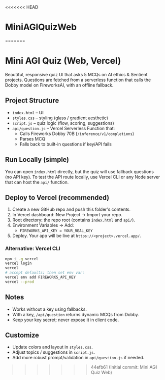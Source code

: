 <<<<<<< HEAD
# MiniAGIQuizWeb
=======
# Mini AGI Quiz (Web, Vercel)

Beautiful, responsive quiz UI that asks 5 MCQs on AI ethics & Sentient projects.
Questions are fetched from a serverless function that calls the Dobby model on FireworksAI, with an offline fallback.

## Project Structure
- `index.html` – UI
- `styles.css` – styling (glass / gradient aesthetic)
- `script.js` – quiz logic (flow, scoring, suggestions)
- `api/question.js` – Vercel Serverless Function that:
  - Calls Fireworks Dobby 70B (`/inference/v1/completions`)
  - Parses MCQ
  - Falls back to built-in questions if key/API fails

## Run Locally (simple)
You can open `index.html` directly, but the quiz will use fallback questions (no API key).
To test the API route locally, use Vercel CLI or any Node server that can host the `api/` function.

## Deploy to Vercel (recommended)
1. Create a new GitHub repo and push this folder's contents.
2. In Vercel dashboard: New Project → Import your repo.
3. Root directory: the repo root (contains `index.html` and `api/`).
4. Environment Variables → Add:
   - `FIREWORKS_API_KEY = YOUR_REAL_KEY`
5. Deploy. Your app will be live at `https://<project>.vercel.app/`.

### Alternative: Vercel CLI
```bash
npm i -g vercel
vercel login
vercel
# accept defaults; then set env var:
vercel env add FIREWORKS_API_KEY
vercel --prod
```

## Notes
- Works without a key using fallbacks.
- With a key, `/api/question` returns dynamic MCQs from Dobby.
- Keep your key secret; never expose it in client code.

## Customize
- Update colors and layout in `styles.css`.
- Adjust topics / suggestions in `script.js`.
- Add more robust prompt/validation in `api/question.js` if needed.
>>>>>>> 44efb61 (Initial commit: Mini AGI Quiz Web)
